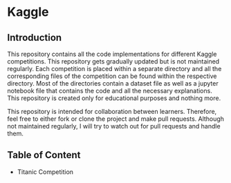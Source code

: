 # Kaggle

## Introduction
This repository contains all the code implementations for different Kaggle competitions. This repository gets gradually updated but is not maintained regularly. Each competition is placed within a separate directory and all the corresponding files of the competition can be found within the respective directory. Most of the directories contain a dataset file as well as a jupyter notebook file that contains the code and all the necessary explanations. This repository is created only for educational purposes and nothing more.

This repository is intended for collaboration between learners. Therefore, feel free to either fork or clone the project and make pull requests. Although not maintained regularly, I will try to watch out for pull requests and handle them.

## Table of Content

- Titanic Competition
